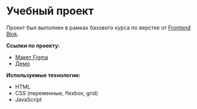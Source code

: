 # Учебный проект

Проект был выполнен в рамках базового курса по верстке от [Frontend Blok](https://frontendblok.com/courses/html-css).

**Ссылки по проекту:**

- [Макет Figma](https://www.figma.com/file/8muxUNt1PwGH5byQR6LZG8/Burgers-Menu-Responsive?type=design&node-id=0%3A1&mode=design&t=HrXwp4b0Cai176l7-1)
- [Демо](https://bearboy2003.github.io/FrontendBlok-Burger/)

**Используемые технологии:**

- HTML
- CSS (переменные, flexbox, grid)
- JavaScript
